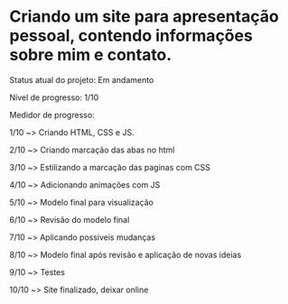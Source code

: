 <h1> Criando um site para apresentação pessoal, contendo informações sobre mim e contato.</h1>

 <p>Status atual do projeto: Em andamento</p>
 <p>Nível de progresso: 1/10</p>

 <p>Medidor de progresso:</p>

 <p>1/10 ~> Criando HTML, CSS e JS.</p>
 <p>2/10 ~> Criando marcação das abas no html</p>
 <p>3/10 ~> Estilizando a marcação das paginas com CSS</p>
 <p>4/10 ~> Adicionando animações com JS</p>
 <p>5/10 ~> Modelo final para visualização</p>
 <p>6/10 ~> Revisão do modelo final</p>
 <p>7/10 ~> Aplicando possiveis mudanças</p>
 <p>8/10 ~> Modelo final após revisão e aplicação de novas ideias</p>
 <p>9/10  ~> Testes</p>
 <p>10/10 ~> Site finalizado, deixar online</p>
